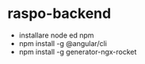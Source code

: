 # raspo-backend

- installare node ed npm
- npm install -g @angular/cli
- npm install -g generator-ngx-rocket